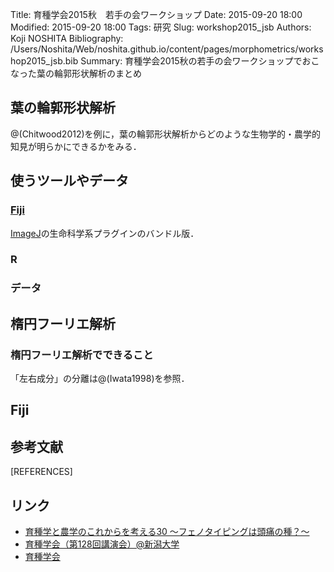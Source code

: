 Title: 育種学会2015秋　若手の会ワークショップ
Date: 2015-09-20 18:00
Modified: 2015-09-20 18:00
Tags: 研究
Slug: workshop2015_jsb
Authors: Koji NOSHITA
Bibliography: /Users/Noshita/Web/noshita.github.io/content/pages/morphometrics/workshop2015_jsb.bib
Summary: 育種学会2015秋の若手の会ワークショップでおこなった葉の輪郭形状解析のまとめ

## 葉の輪郭形状解析
@(Chitwood2012)を例に，葉の輪郭形状解析からどのような生物学的・農学的知見が明らかにできるかをみる．



## 使うツールやデータ

### [Fiji](http://fiji.sc/Fiji)
[ImageJ](http://imagej.nih.gov/ij/)の生命科学系プラグインのバンドル版．

### R

### データ


## 楕円フーリエ解析

### 楕円フーリエ解析でできること
「左右成分」の分離は@(Iwata1998)を参照．



## Fiji

## 参考文献

[REFERENCES]


## リンク

* [育種学と農学のこれからを考える30 〜フェノタイピングは頭痛の種？〜](https://sites.google.com/a/ut-biomet.org/jsb-2015autumn-workshop/)
* [育種学会（第128回講演会）@新潟大学](http://www.nacos.com/jsb/06/06gaiyou.html)
* [育種学会](http://www.nacos.com/jsb/)


